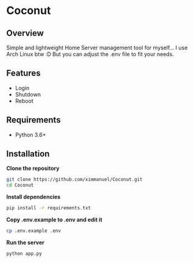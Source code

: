 # Coconut

## Overview
Simple and lightweight Home Server management tool for myself... I use Arch Linux btw :D
But you can adjust the .env file to fit your needs.

## Features
- Login
- Shutdown
- Reboot

## Requirements
- Python 3.6+

## Installation
**Clone the repository**
```bash
git clone https://github.com/ximmanuel/Coconut.git
cd Coconut
```

**Install dependencies**
```bash
pip install -r requirements.txt
```

**Copy .env.example to .env and edit it**
```bash
cp .env.example .env
```

**Run the server**
```bash
python app.py
```